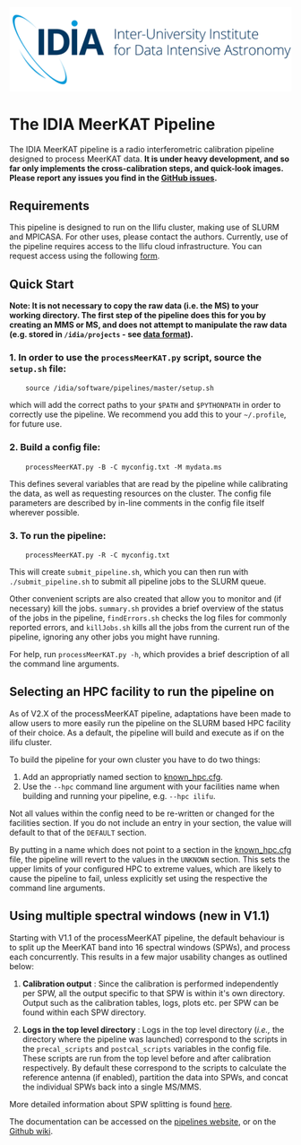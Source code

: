 <p align="center">
   <img src="https://raw.githubusercontent.com/idia-pipelines/idia-pipelines.github.io/master/assets/idia_logo.jpg" alt="IDIA pipelines"/>
</p>

# The IDIA MeerKAT Pipeline

The IDIA MeerKAT pipeline is a radio interferometric calibration pipeline designed to process MeerKAT data. **It is under heavy development, and so far only implements the cross-calibration steps, and quick-look images. Please report any issues you find in the [GitHub issues](https://github.com/idia-astro/pipelines/issues).**

## Requirements

This pipeline is designed to run on the Ilifu cluster, making use of SLURM and MPICASA. For other uses, please contact the authors. Currently, use of the pipeline requires access to the Ilifu cloud infrastructure. You can request access using the following [form](http://docs.ilifu.ac.za/#/getting_started/request_access).

## Quick Start

**Note: It is not necessary to copy the raw data (i.e. the MS) to your working directory. The first step of the pipeline does this for you by creating an MMS or MS, and does not attempt to manipulate the raw data (e.g. stored in `/idia/projects` - see [data format](https://idia-pipelines.github.io/docs/processMeerKAT/Example-Use-Cases/#data-format)).**

### 1. In order to use the `processMeerKAT.py` script, source the `setup.sh` file:

        source /idia/software/pipelines/master/setup.sh

which will add the correct paths to your `$PATH` and `$PYTHONPATH` in order to correctly use the pipeline. We recommend you add this to your `~/.profile`, for future use.

### 2. Build a config file:

        processMeerKAT.py -B -C myconfig.txt -M mydata.ms


This defines several variables that are read by the pipeline while calibrating the data, as well as requesting resources on the cluster. The config file parameters are described by in-line comments in the config file itself wherever possible.

### 3. To run the pipeline:

        processMeerKAT.py -R -C myconfig.txt

This will create `submit_pipeline.sh`, which you can then run with `./submit_pipeline.sh` to submit all pipeline jobs to the SLURM queue.

Other convenient scripts are also created that allow you to monitor and (if necessary) kill the jobs. `summary.sh` provides a brief overview of the status of the jobs in the pipeline, `findErrors.sh` checks the log files for commonly reported errors, and `killJobs.sh` kills all the jobs from the current run of the pipeline, ignoring any other jobs you might have running.

For help, run `processMeerKAT.py -h`, which provides a brief description of all the command line arguments.

## Selecting an HPC facility to run the pipeline on

As of V2.X of the processMeerKAT pipeline, adaptations have been made to allow users to more easily run the pipeline on the SLURM based HPC facility of their choice.
As a default, the pipeline will build and execute as if on the ilifu cluster.

To build the pipeline for your own cluster you have to do two things:
1. Add an appropriatly named section to [known_hpc.cfg](./known_hpc.cfg).
1. Use the `--hpc` command line argument with your facilities name when building and running your pipeline, e.g. `--hpc ilifu`.

Not all values within the config need to be re-written or changed for the facilities section. If you do not include an entry in your section, the value will default to that of the `DEFAULT` section.

By putting in a name which does not point to a section in the [known_hpc.cfg](./known_hpc.cfg) file, the pipeline will revert to the values in the `UNKNOWN` section. This sets the upper limits of your configured HPC to extreme values, which are likely to cause the pipeline to fail, unless explicitly set using the respective the command line arguments.

## Using multiple spectral windows (new in V1.1)

Starting with V1.1 of the processMeerKAT pipeline, the default behaviour is to split up the MeerKAT band into 16 spectral windows (SPWs), and process each concurrently. This results in a few major usability changes as outlined below:

1. **Calibration output** : Since the calibration is performed independently per SPW, all the output specific to that SPW is within it's own directory. Output such as the calibration tables, logs, plots etc. per SPW can be found within each SPW directory.

2. **Logs in the top level directory** : Logs in the top level directory (*i.e.,* the directory where the pipeline was launched) correspond to the scripts in the `precal_scripts` and `postcal_scripts` variables in the config file. These scripts are run from the top level before and after calibration respectively. By default these correspond to the scripts to calculate the reference antenna (if enabled), partition the data into SPWs, and concat the individual SPWs back into a single MS/MMS.

More detailed information about SPW splitting is found [here](/docs/processMeerKAT/using-the-pipeline#spw-splitting).

The documentation can be accessed on the [pipelines website](https://idia-pipelines.github.io/docs/processMeerKAT), or on the [Github wiki](https://github.com/idia-astro/pipelines/wiki).
